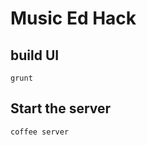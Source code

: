 Music Ed Hack
=========================


build UI
--------
    grunt

Start the server
----------------
    coffee server

